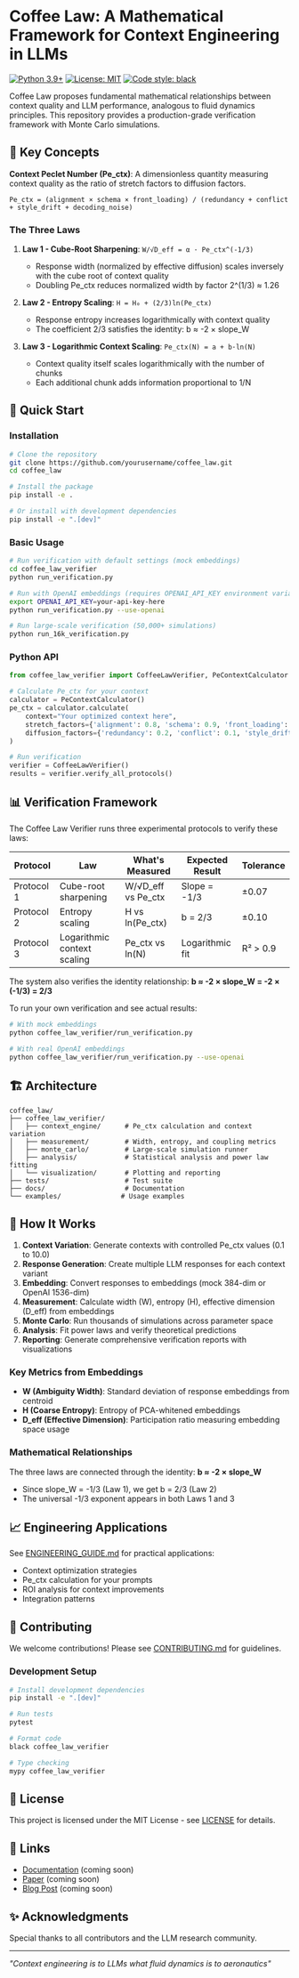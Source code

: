 # Coffee Law: A Mathematical Framework for Context Engineering in LLMs

[![Python 3.9+](https://img.shields.io/badge/python-3.9+-blue.svg)](https://www.python.org/downloads/)
[![License: MIT](https://img.shields.io/badge/License-MIT-yellow.svg)](https://opensource.org/licenses/MIT)
[![Code style: black](https://img.shields.io/badge/code%20style-black-000000.svg)](https://github.com/psf/black)

Coffee Law proposes fundamental mathematical relationships between context quality and LLM performance, analogous to fluid dynamics principles. This repository provides a production-grade verification framework with Monte Carlo simulations.

## 🎯 Key Concepts

**Context Peclet Number (Pe_ctx)**: A dimensionless quantity measuring context quality as the ratio of stretch factors to diffusion factors.

```
Pe_ctx = (alignment × schema × front_loading) / (redundancy + conflict + style_drift + decoding_noise)
```

### The Three Laws

1. **Law 1 - Cube-Root Sharpening**: `W/√D_eff = α · Pe_ctx^(-1/3)`
   - Response width (normalized by effective diffusion) scales inversely with the cube root of context quality
   - Doubling Pe_ctx reduces normalized width by factor 2^(1/3) ≈ 1.26
   
2. **Law 2 - Entropy Scaling**: `H = H₀ + (2/3)ln(Pe_ctx)`
   - Response entropy increases logarithmically with context quality
   - The coefficient 2/3 satisfies the identity: b ≈ -2 × slope_W
   
3. **Law 3 - Logarithmic Context Scaling**: `Pe_ctx(N) = a + b·ln(N)`
   - Context quality itself scales logarithmically with the number of chunks
   - Each additional chunk adds information proportional to 1/N

## 🚀 Quick Start

### Installation

```bash
# Clone the repository
git clone https://github.com/yourusername/coffee_law.git
cd coffee_law

# Install the package
pip install -e .

# Or install with development dependencies
pip install -e ".[dev]"
```

### Basic Usage

```bash
# Run verification with default settings (mock embeddings)
cd coffee_law_verifier
python run_verification.py

# Run with OpenAI embeddings (requires OPENAI_API_KEY environment variable)
export OPENAI_API_KEY=your-api-key-here
python run_verification.py --use-openai

# Run large-scale verification (50,000+ simulations)
python run_16k_verification.py
```

### Python API

```python
from coffee_law_verifier import CoffeeLawVerifier, PeContextCalculator

# Calculate Pe_ctx for your context
calculator = PeContextCalculator()
pe_ctx = calculator.calculate(
    context="Your optimized context here",
    stretch_factors={'alignment': 0.8, 'schema': 0.9, 'front_loading': 0.7},
    diffusion_factors={'redundancy': 0.2, 'conflict': 0.1, 'style_drift': 0.15, 'decoding_noise': 0.05}
)

# Run verification
verifier = CoffeeLawVerifier()
results = verifier.verify_all_protocols()
```

## 📊 Verification Framework

The Coffee Law Verifier runs three experimental protocols to verify these laws:

| Protocol | Law | What's Measured | Expected Result | Tolerance |
|----------|-----|-----------------|-----------------|-----------|
| Protocol 1 | Cube-root sharpening | W/√D_eff vs Pe_ctx | Slope = -1/3 | ±0.07 |
| Protocol 2 | Entropy scaling | H vs ln(Pe_ctx) | b = 2/3 | ±0.10 |
| Protocol 3 | Logarithmic context scaling | Pe_ctx vs ln(N) | Logarithmic fit | R² > 0.9 |

The system also verifies the identity relationship: **b ≈ -2 × slope_W = -2 × (-1/3) = 2/3**

To run your own verification and see actual results:
```bash
# With mock embeddings
python coffee_law_verifier/run_verification.py

# With real OpenAI embeddings
python coffee_law_verifier/run_verification.py --use-openai
```

## 🏗️ Architecture

```
coffee_law/
├── coffee_law_verifier/
│   ├── context_engine/      # Pe_ctx calculation and context variation
│   ├── measurement/         # Width, entropy, and coupling metrics
│   ├── monte_carlo/         # Large-scale simulation runner
│   ├── analysis/            # Statistical analysis and power law fitting
│   └── visualization/       # Plotting and reporting
├── tests/                   # Test suite
├── docs/                    # Documentation
└── examples/               # Usage examples
```

## 🔬 How It Works

1. **Context Variation**: Generate contexts with controlled Pe_ctx values (0.1 to 10.0)
2. **Response Generation**: Create multiple LLM responses for each context variant
3. **Embedding**: Convert responses to embeddings (mock 384-dim or OpenAI 1536-dim)
4. **Measurement**: Calculate width (W), entropy (H), effective dimension (D_eff) from embeddings
5. **Monte Carlo**: Run thousands of simulations across parameter space
6. **Analysis**: Fit power laws and verify theoretical predictions
7. **Reporting**: Generate comprehensive verification reports with visualizations

### Key Metrics from Embeddings

- **W (Ambiguity Width)**: Standard deviation of response embeddings from centroid
- **H (Coarse Entropy)**: Entropy of PCA-whitened embeddings
- **D_eff (Effective Dimension)**: Participation ratio measuring embedding space usage

### Mathematical Relationships

The three laws are connected through the identity: **b ≈ -2 × slope_W**
- Since slope_W = -1/3 (Law 1), we get b = 2/3 (Law 2)
- The universal -1/3 exponent appears in both Laws 1 and 3

## 📈 Engineering Applications

See [ENGINEERING_GUIDE.md](coffee_law_verifier/ENGINEERING_GUIDE.md) for practical applications:

- Context optimization strategies
- Pe_ctx calculation for your prompts
- ROI analysis for context improvements
- Integration patterns

## 🤝 Contributing

We welcome contributions! Please see [CONTRIBUTING.md](CONTRIBUTING.md) for guidelines.

### Development Setup

```bash
# Install development dependencies
pip install -e ".[dev]"

# Run tests
pytest

# Format code
black coffee_law_verifier

# Type checking
mypy coffee_law_verifier
```

## 📄 License

This project is licensed under the MIT License - see [LICENSE](LICENSE) for details.

## 🔗 Links

- [Documentation](https://coffee-law.readthedocs.io) (coming soon)
- [Paper](https://arxiv.org/abs/xxxx.xxxxx) (coming soon)
- [Blog Post](https://medium.com/@coffee-law/introduction) (coming soon)

## ✨ Acknowledgments

Special thanks to all contributors and the LLM research community.

---

*"Context engineering is to LLMs what fluid dynamics is to aeronautics"*
